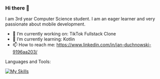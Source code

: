 ### Hi there 👋


I am 3rd year Computer Science student. I am an eager learner and very passionate about mobile development.

- 🔭 I’m currently working on: TikTok Fullstack Clone 
- 🌱 I’m currently learning: Kotlin
- 📫 How to reach me: https://www.linkedin.com/in/jan-duchnowski-9196aa203/


Languages and Tools:


[![My Skills](https://skills.thijs.gg/icons?i=flutter,dart,firebase,kotlin,bloc)](https://skills.thijs.gg)





